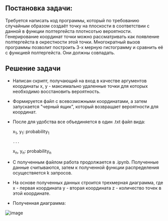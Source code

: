 ## Постановка задачи:
Требуется написать код программы, который по требованию случайным образом создаёт точку на плоскости в соответствии с данной в функции полтергейста плотнсотью вероятности. Генерирование координат точки можно рассматривать как появление полтергейста в окрестности этой точки. Многократный вызов программы позволит построить 3-х мерную гистограмму и сравнить её с функцией полтергейста. Они должны совпадать.

## Решение задачи

* Написан скрипт, получающий на вход в качестве аргументов координаты x, y - максимально удаленные точки для которых необходимо восстановить вероятность.

* Формируется файл с всевозможными координатами, а затем запускается "черный ящик", который возвращает вероятности для координат.

* После для удобства все объединяется в один .txt файл вида:


    x<sub>1</sub>, y<sub>1</sub>: probability<sub>1</sub>

    `...`

    x<sub>n</sub>, y<sub>n</sub>: probability<sub>n</sub>

* С полученным файлом работа продолжается в .ipynb.
Полученные данные считываются, затем к полученной функции распределения осуществяется k запросов.

* На основе полученных данных строится трехмерная диаграмма, где 
x - первая координата
y - вторая координата
z - количество точек в этой координате.

* Полученная диаграмма:

![image](https://github.com/OleksijShtoltz/polter/assets/72971918/2ec4fbf9-e39f-4f8a-b88b-734f508f626a)


